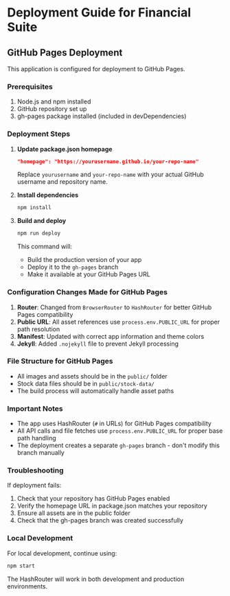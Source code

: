 # Deployment Guide for Financial Suite

## GitHub Pages Deployment

This application is configured for deployment to GitHub Pages.

### Prerequisites

1. Node.js and npm installed
2. GitHub repository set up
3. gh-pages package installed (included in devDependencies)

### Deployment Steps

1. **Update package.json homepage**
   ```json
   "homepage": "https://yourusername.github.io/your-repo-name"
   ```
   Replace `yourusername` and `your-repo-name` with your actual GitHub username and repository name.

2. **Install dependencies**
   ```bash
   npm install
   ```

3. **Build and deploy**
   ```bash
   npm run deploy
   ```

   This command will:
   - Build the production version of your app
   - Deploy it to the `gh-pages` branch
   - Make it available at your GitHub Pages URL

### Configuration Changes Made for GitHub Pages

1. **Router**: Changed from `BrowserRouter` to `HashRouter` for better GitHub Pages compatibility
2. **Public URL**: All asset references use `process.env.PUBLIC_URL` for proper path resolution
3. **Manifest**: Updated with correct app information and theme colors
4. **Jekyll**: Added `.nojekyll` file to prevent Jekyll processing

### File Structure for GitHub Pages

- All images and assets should be in the `public/` folder
- Stock data files should be in `public/stock-data/`
- The build process will automatically handle asset paths

### Important Notes

- The app uses HashRouter (`#` in URLs) for GitHub Pages compatibility
- All API calls and file fetches use `process.env.PUBLIC_URL` for proper base path handling
- The deployment creates a separate `gh-pages` branch - don't modify this branch manually

### Troubleshooting

If deployment fails:
1. Check that your repository has GitHub Pages enabled
2. Verify the homepage URL in package.json matches your repository
3. Ensure all assets are in the public folder
4. Check that the gh-pages branch was created successfully

### Local Development

For local development, continue using:
```bash
npm start
```

The HashRouter will work in both development and production environments. 